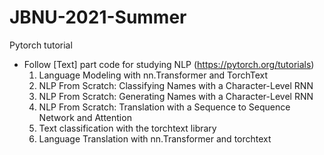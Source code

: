 # JBNU-2021-Summer
Pytorch tutorial<br>
- Follow [Text] part code for studying NLP (https://pytorch.org/tutorials)<br>
  1. Language Modeling with nn.Transformer and TorchText<br>
  2. NLP From Scratch: Classifying Names with a Character-Level RNN<br>
  3. NLP From Scratch: Generating Names with a Character-Level RNN<br>
  4. NLP From Scratch: Translation with a Sequence to Sequence Network and Attention<br>
  5. Text classification with the torchtext library<br>
  6. Language Translation with nn.Transformer and torchtext
  
